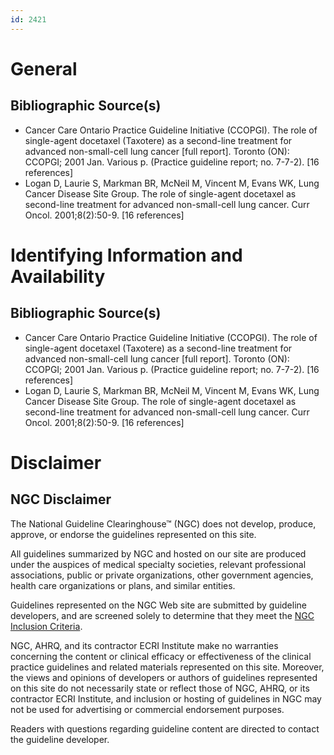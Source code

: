 ```yaml
---
id: 2421
---
```


# General

## Bibliographic Source(s)

- Cancer Care Ontario Practice Guideline Initiative (CCOPGI). The role of single-agent docetaxel (Taxotere) as a second-line treatment for advanced non-small-cell lung cancer [full report]. Toronto (ON): CCOPGI; 2001 Jan. Various p. (Practice guideline report; no. 7-7-2). [16 references]
- Logan D, Laurie S, Markman BR, McNeil M, Vincent M, Evans WK, Lung Cancer Disease Site Group. The role of single-agent docetaxel as second-line treatment for advanced non-small-cell lung cancer. Curr Oncol. 2001;8(2):50-9. [16 references]

# Identifying Information and Availability

## Bibliographic Source(s)

- Cancer Care Ontario Practice Guideline Initiative (CCOPGI). The role of single-agent docetaxel (Taxotere) as a second-line treatment for advanced non-small-cell lung cancer [full report]. Toronto (ON): CCOPGI; 2001 Jan. Various p. (Practice guideline report; no. 7-7-2). [16 references]
- Logan D, Laurie S, Markman BR, McNeil M, Vincent M, Evans WK, Lung Cancer Disease Site Group. The role of single-agent docetaxel as second-line treatment for advanced non-small-cell lung cancer. Curr Oncol. 2001;8(2):50-9. [16 references]

# Disclaimer

## NGC Disclaimer

The National Guideline Clearinghouse™ (NGC) does not develop, produce, approve, or endorse the guidelines represented on this site.

All guidelines summarized by NGC and hosted on our site are produced under the auspices of medical specialty societies, relevant professional associations, public or private organizations, other government agencies, health care organizations or plans, and similar entities.

Guidelines represented on the NGC Web site are submitted by guideline developers, and are screened solely to determine that they meet the [NGC Inclusion Criteria](/help-and-about/summaries/inclusion-criteria).

NGC, AHRQ, and its contractor ECRI Institute make no warranties concerning the content or clinical efficacy or effectiveness of the clinical practice guidelines and related materials represented on this site. Moreover, the views and opinions of developers or authors of guidelines represented on this site do not necessarily state or reflect those of NGC, AHRQ, or its contractor ECRI Institute, and inclusion or hosting of guidelines in NGC may not be used for advertising or commercial endorsement purposes.

Readers with questions regarding guideline content are directed to contact the guideline developer.

